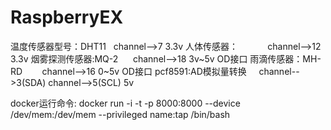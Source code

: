 # RaspberryEX
温度传感器型号：DHT11    channel-->7 3.3v
人体传感器：            channel-->12 3.3v
烟雾探测传感器:MQ-2      channel-->18 3v~5v OD接口
雨滴传感器：MH-RD        channel-->16 0~5v OD接口
pcf8591:AD模拟量转换     channel-->3(SDA)  channel-->5(SCL) 5v 


docker运行命令: docker run -i -t -p 8000:8000 --device /dev/mem:/dev/mem --privileged name:tap /bin/bash

